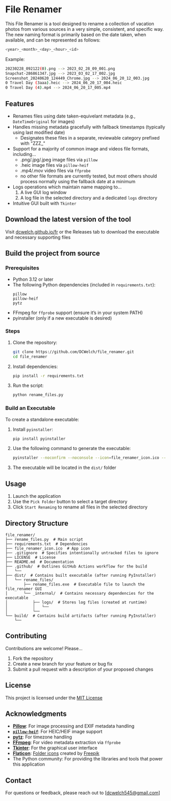# File Renamer

This File Renamer is a tool designed to rename a collection of vacation photos from various sources in a very simple, consistent, and specific way. The new naming format is primarily based on the date taken, when available, and can be represented as follows:
   ```bash
   <year>_<month>_<day>_<hour>_<id>
   ```
Example:
   ```bash
   20230228_092122(0).png --> 2023_02_28_09_001.png
   Snapchat-286861347.jpg --> 2023_03_02_17_002.jpg
   Screenshot_20240620_124449_Chrome.jpg --> 2024_06_20_12_003.jpg
   0 Travel Day (3aaa).heic --> 2024_06_20_17_004.heic
   0 Travel Day (4).mp4 --> 2024_06_20_17_005.mp4
   ```

## Features
- Renames files using date taken-equivelant metadata (e.g., `DateTimeOriginal` for images)
- Handles missing metadata gracefully with fallback timestamps (typically using last modified date)
  - Designates these files in a separate, reviewable category prefixed with "ZZZ_"
- Support for a majority of common image and videos file formats, including...
  - .png/.jpg/.jpeg image files via `pillow`
  - .heic image files via `pillow-heif`
  - .mp4/.mov video files via `ffprobe`
  - no other file formats are currently tested, but most others should process normally using the fallback date at a minimum
- Logs operations which maintain name mapping to...
  1. A live GUI log window
  2. A log file in the selected directory and a dedicated `logs` directory
- Intuitive GUI built with `Tkinter`

## Download the latest version of the tool
Visit [dcwelch.github.io/fr](https://dcwelch.github.io/fr) or the Releases tab to download the executable and necessary supporting files
## Build the project from source
### Prerequisites
- Python 3.12 or later
- The following Python dependencies (included in `requirements.txt`):
  ```plaintext
  pillow
  pillow-heif
  pytz
  ```
- FFmpeg for `ffprobe` support (ensure it’s in your system PATH)
- pyinstaller (only if a new executable is desired)

### Steps
1. Clone the repository:
   ```bash
   git clone https://github.com/DCWelch/file_renamer.git
   cd file_renamer
   ```
2. Install dependencies:
   ```bash
   pip install -r requirements.txt
   ```
3. Run the script:
   ```bash
   python rename_files.py
   ```

### Build an Executable
To create a standalone executable:
1. Install `pyinstaller`:
   ```bash
   pip install pyinstaller
   ```
2. Use the following command to generate the executable:
   ```bash
   pyinstaller --noconfirm --noconsole --icon=file_renamer_icon.ico --add-data "file_renamer_icon.ico;." --hidden-import=pillow_heif --hidden-import=pytz.zoneinfo --exclude-module numpy --exclude-module mkl --exclude-module tcl --exclude-module tbb --exclude-module pywin32 --exclude-module psutil rename_files.py
   ```
3. The executable will be located in the `dist/` folder

## Usage
1. Launch the application
2. Use the `Pick Folder` button to select a target directory
3. Click `Start Renaming` to rename all files in the selected directory

## Directory Structure
```plaintext
file_renamer/
├── rename_files.py  # Main script
├── requirements.txt  # Dependencies
├── file_renamer_icon.ico  # App icon
├── .gitignore  # Specifies intentionally untracked files to ignore
├── LICENSE  # License
├── README.md  # Documentation
├── .github/  # Outlines GitHub Actions workflow for the build
│   └──
├── dist/  # Contains built executable (after running PyInstaller)
│   └── rename_files/
│       ├── rename_files.exe  # Executable file to launch the file_renamer GUI
│       └── _internal/  # Contains necessary dependencies for the executable
│           ├── logs/  # Stores log files (created at runtime)
│           │   └──
│           └──
└── build/  # Contains build artifacts (after running PyInstaller)
    └── 
```

## Contributing
Contributions are welcome! Please...
1. Fork the repository
2. Create a new branch for your feature or bug fix
3. Submit a pull request with a description of your proposed changes

## License
This project is licensed under the [MIT License](LICENSE)

## Acknowledgments
- **[Pillow](https://pillow.readthedocs.io/)**: For image processing and EXIF metadata handling
- **[`pillow-heif`](https://github.com/carsales/pillow-heif)**: For HEIC/HEIF image support
- **[pytz](https://pytz.sourceforge.net/)**: For timezone handling
- **[FFmpeg](https://ffmpeg.org/)**: For video metadata extraction via `ffprobe`
- **[Tkinter](https://docs.python.org/3/library/tkinter.html)**: For the graphical user interface
- **[Flaticon](https://www.flaticon.com/)**: [Folder icons](https://www.flaticon.com/free-icons/folder) created by [Freepik](https://www.flaticon.com/authors/freepik)
- The Python community: For providing the libraries and tools that power this application

## Contact
For questions or feedback, please reach out to [dcwelch545@gmail.com]
